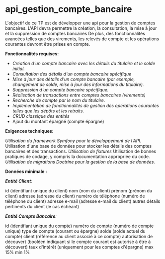 # api_gestion_compte_bancaire

L'objectif de ce TP est de développer une api pour la gestion de comptes bancaires.
L'API devra permettre la création, la consultation, la mise à jour et la suppression de comptes bancaires
De plus, des fonctionnalités avancées telles que des virements, les relevés de compte et les opérations courantes devront être prises en compte.

**Fonctionnalités requises:**

- _Création d'un compte bancaire avec les détails du titulaire et le solde initial._
- _Consultation des détails d'un compte bancaire spécifique_
- _Mise à jour des détails d'un compte bancaire (par exemple, changement de solde, mise à jour des informations du titulaire)._
- _Suppression d'un compte bancaire spécifique._
- _Réalisation de transactions entre comptes bancaires (virements)_
- _Recherche de compte par le nom du titulaire._
- _Implémentation de fonctionnalités de gestion des opérations courantes telles que les dépôts et les retraits._
- _CRUD classique des entités_
- Ajout du montant épargné (compte épargne)


**Exigences techniques:**

_Utilisation du framework Symfony pour le développement de l'API._
Utilisation d'une base de données pour stocker les détails des comptes bancaires et des transactions.
_Utilisation de fixtures_
Utilisation de bonnes pratiques de codage, y compris la documentation appropriée du code.
_Utilisation de migrations Doctrine pour la gestion de la base de données._


**Données minimale :**

_**Entité Client**:_

id (identifiant unique du client)
nom (nom du client)
prénom (prénom du client)
adresse (adresse du client)
numéro de téléphone (numéro de téléphone du client)
adresse e-mail (adresse e-mail du client)
autres détails pertinents du client (le cas échéant)

_**Entité Compte Bancaire**:_

id (identifiant unique du compte)
numéro de compte (numéro de compte unique)
type de compte (courant ou épargne)
solde (solde actuel du compte)
client (référence au client associé à ce compte)
autorisation de découvert (booléen indiquant si le compte courant est autorisé à être à découvert)
taux d'intérêt (uniquement pour les comptes d'épargne) max 15% min 1%
